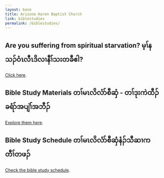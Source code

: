 ```yaml
---
layout: base
title: Arizona Karen Baptist Church
link: biblestudies
permalink: /biblestudies/
---
```


## Are you suffering from spiritual starvation? မ့ၢ်နသၣ်ဝံၤလီၤဒိလၢနီၢ်သးတခီဧါ?
[Click here](https://drive.google.com/file/d/0B19u6GPALdafcnp2dHNPdGRHRE0/edit?usp=sharing).

## Bible Study Materials တၢ်မၤလိလံာ်စီဆှံ - တၢ်ဒုးကဲထီၣ်ခရံာ်အပျဲၢ်အဘီၣ်
[Explore them here](https://drive.google.com/folderview?id=0B19u6GPALdafbzhKckJ4LXRmZ3M&usp=sharing).

## Bible Study Schedule တၢ်မၤလိလံာ်စီဆှံနံၣ်သီဆၢကတီၢ်တဖၣ်
[Check the bible study schedule](/bible_study_schedule).



